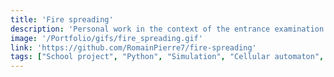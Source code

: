 ```yaml
---
title: 'Fire spreading'
description: 'Personal work in the context of the entrance examination to the French engineering schools on the spread of forest fires and the phenomenon of percolation within the framework of a computer model of cellular automaton type.'
image: '/Portfolio/gifs/fire_spreading.gif'
link: 'https://github.com/RomainPierre7/fire-spreading'
tags: ["School project", "Python", "Simulation", "Cellular automaton", "Percolation"]
---
```

